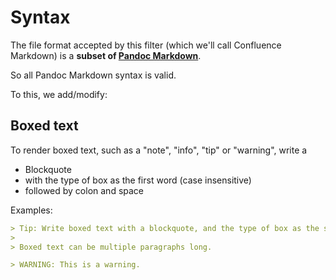 # Syntax

The file format accepted by this filter (which we'll call Confluence Markdown)
is a **subset of
[Pandoc Markdown](https://pandoc.org/MANUAL.html#pandocs-markdown)**.

So all Pandoc Markdown syntax is valid.

To this, we add/modify:

## Boxed text

To render boxed text, such as a "note", "info", "tip" or "warning", write a

- Blockquote
- with the type of box as the first word (case insensitive)
- followed by colon and space

Examples:

```markdown
> Tip: Write boxed text with a blockquote, and the type of box as the start.
>
> Boxed text can be multiple paragraphs long.
```

```markdown
> WARNING: This is a warning.
```
